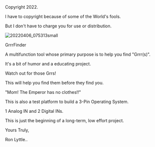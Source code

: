 
Copyright 2022.

I have to copyright because of some of the World's fools.

But I don't have to charge you for use or distribution.


![20220406_075313small](https://user-images.githubusercontent.com/92828067/161976248-6f9ea80f-d6ec-47f5-91c9-0bc54312ef3e.jpg)


GrrrFinder

A multifunction tool whose primary purpose is to help you find "Grrr(s)".

It's a bit of humor and a educating project.

Watch out for those Grrs!

This will help you find them before they find you.

"Mom! The Emperor has no clothes!!"


This is also a test platform to build a 3-Pin Operating System.

1 Analog IN and 2 Digital INs.

This is just the beginning of a long-term, low effort project.


Yours Truly,

Ron Lyttle..

